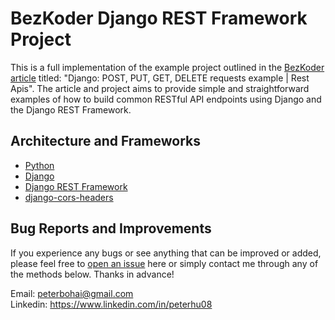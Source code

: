 # BezKoder Django REST Framework Project
This is a full implementation of the example project outlined in the [BezKoder article](https://bezkoder.com/django-rest-api/) titled: "Django: POST, PUT, GET, DELETE requests example | Rest Apis". The article and project aims to provide simple and straightforward examples of how to build common RESTful API endpoints using Django and the Django REST Framework.

## Architecture and Frameworks

- [Python](https://www.python.org/)
- [Django](https://www.djangoproject.com/)
- [Django REST Framework](https://www.django-rest-framework.org/)
- [django-cors-headers](https://pypi.org/project/django-cors-headers/)


## Bug Reports and Improvements
If you experience any bugs or see anything that can be improved or added, please feel free to [open an issue](https://github.com/PeterBohai/djangoREST/issues) here or simply contact me through any of the methods below. Thanks in advance!

Email: peterbohai@gmail.com <br />
Linkedin: https://www.linkedin.com/in/peterhu08
    